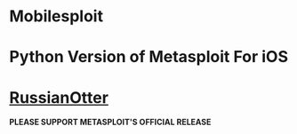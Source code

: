 Mobilesploit
============

Python Version of Metasploit For iOS
====================================



[RussianOtter](https://instagram.com/russianotter)
==============

**PLEASE SUPPORT METASPLOIT'S OFFICIAL RELEASE**
